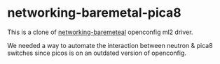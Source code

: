 # networking-baremetal-pica8

This is a clone of [networking-baremeteal](https://github.com/openstack/networking-baremetal/tree/master) openconfig ml2 driver.

We needed a way to automate the interaction between neutron & pica8 switches since picos is on an outdated version of openconfig.

